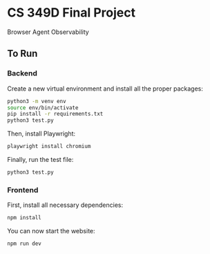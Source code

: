 # CS 349D Final Project
Browser Agent Observability

## To Run

### Backend

Create a new virtual environment and install all the proper packages:

```bash
python3 -m venv env
source env/bin/activate
pip install -r requirements.txt
python3 test.py
```

Then, install Playwright:

```bash
playwright install chromium
```

Finally, run the test file:

```bash
python3 test.py
```

### Frontend

First, install all necessary dependencies:

```bash
npm install
```

You can now start the website:

```bash
npm run dev
```
